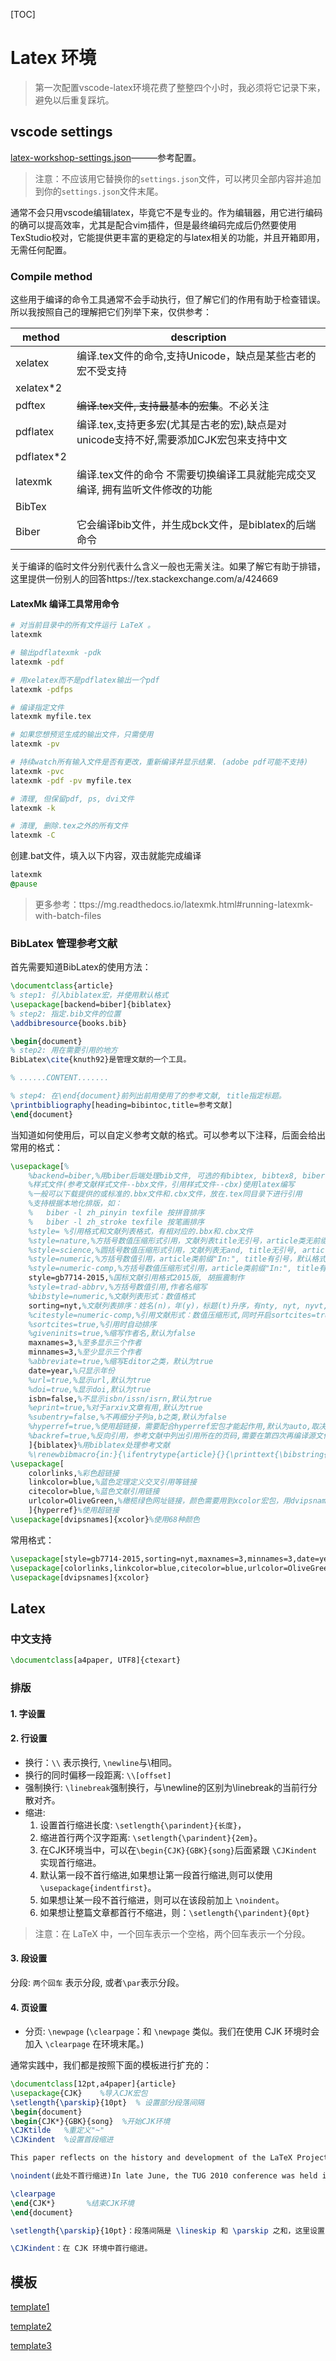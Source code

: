 [TOC]


# Latex 环境
> 第一次配置vscode-latex环境花费了整整四个小时，我必须将它记录下来，避免以后重复踩坑。

## vscode settings

[latex-workshop-settings.json](settings.json)———参考配置。
> 注意：不应该用它替换你的`settings.json`文件，可以拷贝全部内容并追加到你的`settings.json`文件末尾。

通常不会只用vscode编辑latex，毕竟它不是专业的。作为编辑器，用它进行编码的确可以提高效率，尤其是配合vim插件，但是最终编码完成后仍然要使用TexStudio校对，它能提供更丰富的更稳定的与latex相关的功能，并且开箱即用，无需任何配置。


### Compile method

这些用于编译的命令工具通常不会手动执行，但了解它们的作用有助于检查错误。所以我按照自己的理解把它们列举下来，仅供参考：

| method            | description                | 
| ----------------- | -------------------------- | 
| xelatex           | 编译.tex文件的命令,支持Unicode，缺点是某些古老的宏不受支持 |
| xelatex*2         |                                           |
| pdftex            | ~~编译.tex文件, 支持最基本的宏集~~。不必关注 |
| pdflatex          | 编译.tex,支持更多宏(尤其是古老的宏),缺点是对unicode支持不好,需要添加CJK宏包来支持中文 |
| pdflatex*2        |                                                           |
| latexmk           | 编译.tex文件的命令 不需要切换编译工具就能完成交叉编译, 拥有监听文件修改的功能 |
| BibTex            |                           |
| Biber             | 它会编译bib文件，并生成bck文件，是biblatex的后端命令 |


关于编译的临时文件分别代表什么含义一般也无需关注。如果了解它有助于排错，这里提供一份别人的回答https://tex.stackexchange.com/a/424669

#### LatexMk 编译工具常用命令
```bash
# 对当前目录中的所有文件运行 LaTeX 。
latexmk

# 输出pdflatexmk -pdk
latexmk -pdf

# 用xelatex而不是pdflatex输出一个pdf
latexmk -pdfps

# 编译指定文件
latexmk myfile.tex

# 如果您想预览生成的输出文件，只需使用
latexmk -pv

# 持续watch所有输入文件是否有更改，重新编译并显示结果. (adobe pdf可能不支持)
latexmk -pvc
latexmk -pdf -pv myfile.tex

# 清理, 但保留pdf, ps, dvi文件
latexmk -k

# 清理, 删除.tex之外的所有文件
latexmk -C
```

创建.bat文件，填入以下内容，双击就能完成编译
```bat
latexmk
@pause
```
> 更多参考：ttps://mg.readthedocs.io/latexmk.html#running-latexmk-with-batch-files

### BibLatex 管理参考文献

首先需要知道BibLatex的使用方法：
```latex
\documentclass{article}
% step1: 引入biblatex宏，并使用默认格式
\usepackage[backend=biber]{biblatex}
% step2: 指定.bib文件的位置
\addbibresource{books.bib}

\begin{document}
% step2: 用在需要引用的地方
BibLatex\cite{knuth92}是管理文献的一个工具。

% ......CONTENT.......

% step4: 在\end{document}前列出前用使用了的参考文献, title指定标题。
\printbibliography[heading=bibintoc,title=参考文献]
\end{document}
```

当知道如何使用后，可以自定义参考文献的格式。可以参考以下注释，后面会给出常用的格式：
```latex
\usepackage[%
	%backend=biber,%用biber后端处理bib文件, 可选的有bibtex, bibtex8, biber, 默认为biber
	%样式文件(参考文献样式文件--bbx文件，引用样式文件--cbx)使用latex编写
	%一般可以下载提供的或标准的.bbx文件和.cbx文件，放在.tex同目录下进行引用
	%支持根据本地化排版，如：
	%	biber -l zh_pinyin texfile 按拼音排序
	%	biber -l zh_stroke texfile 按笔画排序
	%style= %引用格式和文献列表格式，有相对应的.bbx和.cbx文件
	%style=nature,%方括号数值压缩形式引用，文献列表title无引号，article类无前缀"In:", "and" 用 "&" 代替
	%style=science,%圆括号数值压缩形式引用，文献列表无and, title无引号, article类无前缀
	%style=numeric,%方括号数值引用，article类前缀"In:", title有引号，默认格式
	%style=numeric-comp,%方括号数值压缩形式引用，article类前缀"In:", title有引号
	style=gb7714-2015,%国标文献引用格式2015版, 胡振震制作
	%style=trad-abbrv,%方括号数值引用,作者名缩写
	%bibstyle=numeric,%文献列表形式：数值格式
	sorting=nyt,%文献列表排序：姓名(n)，年(y)，标题(t)升序，有nty, nyt, nyvt, anyt, anyvt, ynt, ydnt, none, debug, 自定义的<name>，其中ydnt是按年份降序，默认nty,
	%citestyle=numeric-comp,%引用文献形式：数值压缩形式,同时开启sortcites=true
	%sortcites=true,%引用时自动排序
	%giveninits=true,%缩写作者名,默认为false
	maxnames=3,%至多显示三个作者
	minnames=3,%至少显示三个作者
	%abbreviate=true,%缩写Editor之类，默认为true
	date=year,%只显示年份
	%url=true,%显示url,默认为true
	%doi=true,%显示doi,默认为true
	isbn=false,%不显示isbn/issn/isrn,默认为true
	%eprint=true,%对于arxiv文章有用,默认为true
	%subentry=false,%不再细分子列a,b之类,默认为false
	%hyperref=true,%使用超链接，需要配合hyperref宏包才能起作用,默认为auto,取决于是否加载hyperref宏包
	%backref=true,%反向引用，参考文献中列出引用所在的页码,需要在第四次再编译源文件,默认为false
	]{biblatex}%用biblatex处理参考文献
	%\renewbibmacro{in:}{\ifentrytype{article}{}{\printtext{\bibstring{in}\intitlepunct}}}%对于article类不显示"In:"
\usepackage[
	colorlinks,%彩色超链接
	linkcolor=blue,%蓝色定理定义交叉引用等链接
	citecolor=blue,%蓝色文献引用链接
	urlcolor=OliveGreen,%橄榄绿色网址链接，颜色需要用到xcolor宏包，用dvipsnames参数
	]{hyperref}%使用超链接
\usepackage[dvipsnames]{xcolor}%使用68种颜色
```

常用格式：
```latex
\usepackage[style=gb7714-2015,sorting=nyt,maxnames=3,minnames=3,date=year,isbn=false, backend=biber]{biblatex}
\usepackage[colorlinks,linkcolor=blue,citecolor=blue,urlcolor=OliveGreen]{hyperref}
\usepackage[dvipsnames]{xcolor}
```

## Latex

### 中文支持
```latex
\documentclass[a4paper, UTF8]{ctexart}
```

### 排版

#### 1. 字设置

#### 2. 行设置

- 换行：`\\` 表示换行, `\newline`与\\相同。
- 换行的同时偏移一段距离: `\\[offset]`
- 强制换行: `\linebreak`强制换行，与\newline的区别为\linebreak的当前行分散对齐。
- 缩进: 
    1. 设置首行缩进长度: `\setlength{\parindent}{长度}`，
    2. 缩进首行两个汉字距离: `\setlength{\parindent}{2em}`。
    3. 在CJK环境当中，可以在`\begin{CJK}{GBK}{song}`后面紧跟 `\CJKindent` 实现首行缩进。
    4. 默认第一段不首行缩进,如果想让第一段首行缩进,则可以使用 `\usepackage{indentfirst}`。
    5. 如果想让某一段不首行缩进，则可以在该段前加上 `\noindent`。
    6. 如果想让整篇文章都首行不缩进，则：`\setlength{\parindent}{0pt}`

> 注意：在 LaTeX 中，一个回车表示一个空格，两个回车表示一个分段。

#### 3. 段设置
分段: `两个回车` 表示分段, 或者`\par`表示分段。


#### 4. 页设置
- 分页: `\newpage`
(`\clearpage`：和 `\newpage` 类似。我们在使用 CJK 环境时会加入 `\clearpage` 在环境末尾。)

通常实践中，我们都是按照下面的模板进行扩充的：
```latex
\documentclass[12pt,a4paper]{article}
\usepackage{CJK}    %导入CJK宏包
\setlength{\parskip}{10pt}  % 设置部分段落间隔
\begin{document}
\begin{CJK*}{GBK}{song}  %开始CJK环境
\CJKtilde   %重定义"~"
\CJKindent  %设置首段缩进

This paper reflects on the history and development of the LaTeX Project Public License (LPPL) .\par %此处为分段

\noindent(此处不首行缩进)In late June, the TUG 2010 conference was held in San Francisco to great success. 

\clearpage
\end{CJK*}       %结束CJK环境
\end{document}

\setlength{\parskip}{10pt}：段落间隔是 \lineskip 和 \parskip 之和，这里设置 \parskip 的值是为了增加段落的间隔。

\CJKindent：在 CJK 环境中首行缩进。
```


## 模板

[template1](template1/The%20testfile%20for%20vscode.tex)

[template2](template2/text1.tex)

[template3](template3/abc.tex)

